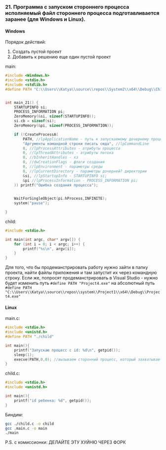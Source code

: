 ### 21. Программа с запуском стороннего процесса исполняемый файл стороннего процесса подготавливается заранее (для Windows и Linux).

#### Windows

Порядок действий: 
1. Создать пустой проект
2. Добавить к решению еще один пустой проект

main: 
```C
#include <Windows.h>
#include <stdio.h>
#include <stdlib.h>
#define PATH "C:\\Users\\Katya\\source\\repos\\System2\\x64\\Debug\\Child.exe"


int main_21() {
	STARTUPINFO si;
	PROCESS_INFORMATION pi;
	ZeroMemory(&si, sizeof(STARTUPINFO));
	si.cb = sizeof(si);
	ZeroMemory(&pi, sizeof(PROCESS_INFORMATION));

	if (!CreateProcessA(
		PATH, //lpApplicationName - путь к запускаемому дочернему процессу
		"Аргументы командной строки писать сюда", //lpCommandLine
		0, //lpProcessAttributes - атрибуты процесса
		0, //lpThreadAttributes - атрибуты потока
		0, //bInheritHandles - хз
		0, //dwCreationFlags - флаги создания
		0, //lpEnvironment - параметры среды
		0, //lpCurrentDirectory - параметры дочерней? директории
		&si, //lpStartupInfo - STARTUPINFO si;
		&pi //lpProcessInformation - PROCESS_INFORMATION pi;
	)) printf("Ошибка создания процесса");

	
	WaitForSingleObject(pi.hProcess,INFINITE);
	system("pause");

}
```
child: 
``` C
#include <stdio.h>

int main(int argc, char* argv[]) {
	for (int i = 0; i < argc; i++) {
		printf("%s\n", argv[i]);
	}
}
```
Для того, что бы продеманстрировать работу нужно зайти в папку проекта, найти файлы приложения и там  запустит их через командную строку. Если же, попросят продеманстрировать в Visual Studio - нужно будет изменить путь `#define PATH "Project4.exe"` на абсолютный путь `#define PATH "C:\\Users\\Katya\\source\\repos\\system\\Project1\\x64\\Debug\\Project4.exe"`

#### Linux

main.c:
``` C
#include <stdio.h>
#include <unistd.h>
#define PATH "./child"

int main(){
    printf("Запускаю процесс с id: %d\n", getpid());
    sleep(1);
    execve(PATH,0,0); //вызываем сторонний процесс, который захватывает консоль, очищает данные предыдущего процесса и печатает другим процессом
}
```

child.c:
``` C
#include <stdio.h>
#include <unistd.h>

int main(){
    printf("id ребенка: %d", getpid());
}
```
Биндим:
``` bash
gcc ./child.c -o child
gcc .main.c -o main
./main
```

P.S. с комиссионки: ДЕЛАЙТЕ ЭТУ ХУЙНЮ ЧЕРЕЗ ФОРК